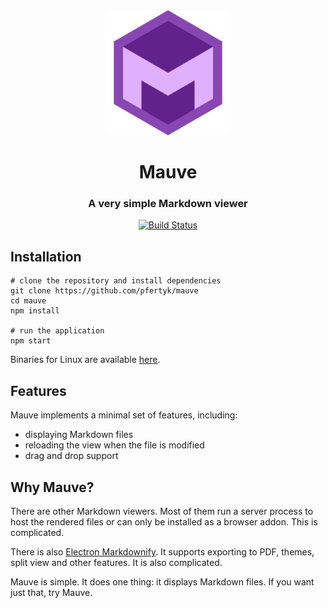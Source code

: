 <div align="center"><img src="https://raw.githubusercontent.com/pfertyk/mauve/master/resources/icon.png" alt="Mauve" width="200"></div>
<h1 align="center">Mauve</h1>
<h3 align="center">A very simple Markdown viewer</h3>
<div align="center">
<a href="https://travis-ci.org/pfertyk/mauve">
<img alt="Build Status" src="https://travis-ci.org/pfertyk/mauve.svg?branch=master" />
</a>
</div>

## Installation

```
# clone the repository and install dependencies
git clone https://github.com/pfertyk/mauve
cd mauve
npm install

# run the application
npm start
```

Binaries for Linux are available [here](https://github.com/pfertyk/mauve/releases).

## Features

Mauve implements a minimal set of features, including:

* displaying Markdown files
* reloading the view when the file is modified
* drag and drop support

## Why Mauve?

There are other Markdown viewers. Most of them run a server process to host the rendered files or can only be installed as a browser addon. This is complicated.

There is also [Electron Markdownify](https://github.com/amitmerchant1990/electron-markdownify). It supports exporting to PDF, themes, split view and other features. It is also complicated.

Mauve is simple. It does one thing: it displays Markdown files. If you want just that, try Mauve.
